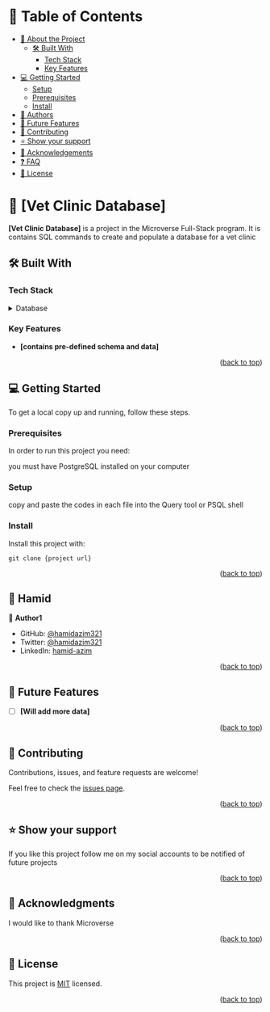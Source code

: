

# 📗 Table of Contents

- [📖 About the Project](#about-project)
  - [🛠 Built With](#built-with)
    - [Tech Stack](#tech-stack)
    - [Key Features](#key-features)
- [💻 Getting Started](#getting-started)
  - [Setup](#setup)
  - [Prerequisites](#prerequisites)
  - [Install](#install)
- [👥 Authors](#authors)
- [🔭 Future Features](#future-features)
- [🤝 Contributing](#contributing)
- [⭐️ Show your support](#support)
- [🙏 Acknowledgements](#acknowledgements)
- [❓ FAQ](#faq)
- [📝 License](#license)


# 📖 [Vet Clinic Database] <a name="about-project"></a>

**[Vet Clinic Database]** is a project in the Microverse Full-Stack program. It is contains SQL commands to create and populate a database for a vet clinic

## 🛠 Built With <a name="built-with"></a>

### Tech Stack <a name="tech-stack"></a>

<details>
<summary>Database</summary>
  <ul>
    <li><a href="https://www.postgresql.org/">PostgreSQL</a></li>
  </ul>
</details>


### Key Features <a name="key-features"></a>


- **[contains pre-defined schema and data]**

<p align="right">(<a href="#readme-top">back to top</a>)</p>



## 💻 Getting Started <a name="getting-started"></a>

To get a local copy up and running, follow these steps.

### Prerequisites

In order to run this project you need:

you must have PostgreSQL installed on your computer

### Setup

copy and paste the codes in each file into the Query tool or PSQL shell 

### Install

Install this project with:

```git clone {project url}```

<p align="right">(<a href="#readme-top">back to top</a>)</p>


## 👥 Hamid <a name="authors"></a>

👤 **Author1**

- GitHub: [@hamidazim321](https://github.com/hamidazim321)
- Twitter: [@hamidazim321](https://twitter.com/hamidazim321)
- LinkedIn: [hamid-azim](https://www.linkedin.com/in/hamid-azim)

<p align="right">(<a href="#readme-top">back to top</a>)</p>


## 🔭 Future Features <a name="future-features"></a>

- [ ] **[Will add more data]**

<p align="right">(<a href="#readme-top">back to top</a>)</p>


## 🤝 Contributing <a name="contributing"></a>

Contributions, issues, and feature requests are welcome!

Feel free to check the [issues page](../../issues/).

<p align="right">(<a href="#readme-top">back to top</a>)</p>

## ⭐️ Show your support <a name="support"></a>

If you like this project follow me on my social accounts to be notified of future projects

<p align="right">(<a href="#readme-top">back to top</a>)</p>


## 🙏 Acknowledgments <a name="acknowledgements"></a>

I would like to thank Microverse

<p align="right">(<a href="#readme-top">back to top</a>)</p>


## 📝 License <a name="license"></a>

This project is [MIT](./LICENSE) licensed.

<p align="right">(<a href="#readme-top">back to top</a>)</p>
